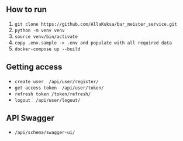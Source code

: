 ## How to run

1. `git clone https://github.com/AllaKuksa/bar_meister_service.git`
2. `python -m venv venv`
3. `source venv/bin/activate`
4. `copy .env.sample -> .env and populate with all required data`
5. `docker-compose up --build`

## Getting access

 - `create user  /api/user/register/`
 - `get access token  /api/user/token/`
 - `refresh token /token/refresh/`
 - `logout  /api/user/logout/`

## API Swagger
 - `/api/schema/swagger-ui/`